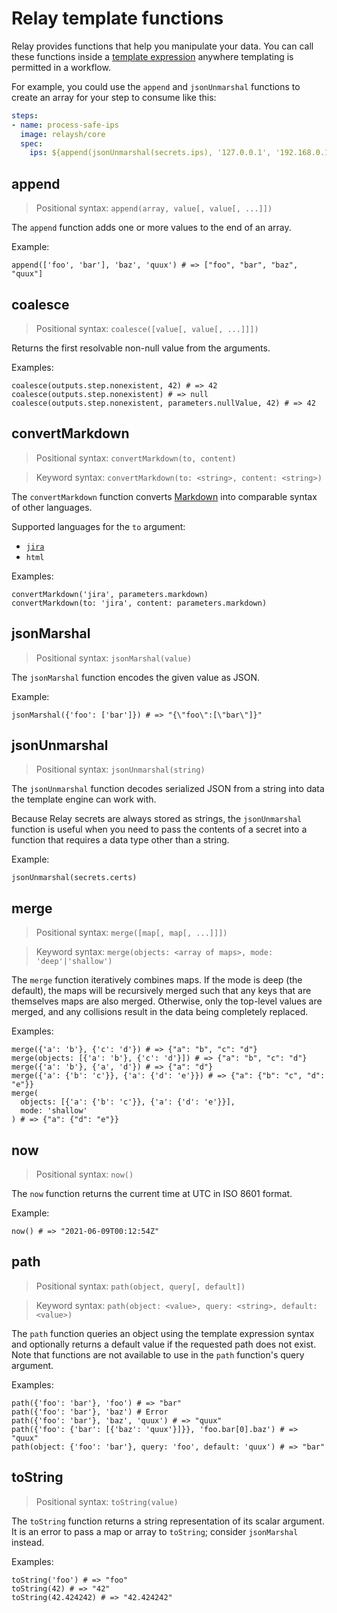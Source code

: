 # Relay template functions

Relay provides functions that help you manipulate your data. You can call these functions inside a [template expression](relay-expressions.md) anywhere templating is permitted in a workflow.

For example, you could use the `append` and `jsonUnmarshal` functions to create an array for your step to consume like this:

```yaml
steps:
- name: process-safe-ips
  image: relaysh/core
  spec:
    ips: ${append(jsonUnmarshal(secrets.ips), '127.0.0.1', '192.168.0.1')}
```

## append

> Positional syntax: `append(array, value[, value[, ...]])`

The `append` function adds one or more values to the end of an array.

Example:

```
append(['foo', 'bar'], 'baz', 'quux') # => ["foo", "bar", "baz", "quux"]
```

## coalesce

> Positional syntax: `coalesce([value[, value[, ...]]])`

Returns the first resolvable non-null value from the arguments.

Examples:

```
coalesce(outputs.step.nonexistent, 42) # => 42
coalesce(outputs.step.nonexistent) # => null
coalesce(outputs.step.nonexistent, parameters.nullValue, 42) # => 42
```

## convertMarkdown

> Positional syntax: `convertMarkdown(to, content)`

> Keyword syntax: `convertMarkdown(to: <string>, content: <string>)`


The `convertMarkdown` function converts [Markdown](https://daringfireball.net/projects/markdown/) into comparable syntax of other languages.

Supported languages for the `to` argument:

* [`jira`](https://jira.atlassian.com/secure/WikiRendererHelpAction.jspa?section=all)
* `html`

Examples:

```
convertMarkdown('jira', parameters.markdown)
convertMarkdown(to: 'jira', content: parameters.markdown)
```

## jsonMarshal

> Positional syntax: `jsonMarshal(value)`

The `jsonMarshal` function encodes the given value as JSON.

Example:

```
jsonMarshal({'foo': ['bar']}) # => "{\"foo\":[\"bar\"]}"
```

## jsonUnmarshal

> Positional syntax: `jsonUnmarshal(string)`

The `jsonUnmarshal` function decodes serialized JSON from a string into data the template engine can work with.

Because Relay secrets are always stored as strings, the `jsonUnmarshal` function is useful when you need to pass the contents of a secret into a function that requires a data type other than a string.

Example:

```
jsonUnmarshal(secrets.certs)
```

## merge

> Positional syntax: `merge([map[, map[, ...]]])`

> Keyword syntax: `merge(objects: <array of maps>, mode: 'deep'|'shallow')`

The `merge` function iteratively combines maps. If the mode is deep (the default), the maps will be recursively merged such that any keys that are themselves maps are also merged. Otherwise, only the top-level values are merged, and any collisions result in the data being completely replaced.

Examples:

```
merge({'a': 'b'}, {'c': 'd'}) # => {"a": "b", "c": "d"}
merge(objects: [{'a': 'b'}, {'c': 'd'}]) # => {"a": "b", "c": "d"}
merge({'a': 'b'}, {'a', 'd'}) # => {"a": "d"}
merge({'a': {'b': 'c'}}, {'a': {'d': 'e'}}) # => {"a": {"b": "c", "d": "e"}}
merge(
  objects: [{'a': {'b': 'c'}}, {'a': {'d': 'e'}}],
  mode: 'shallow'
) # => {"a": {"d": "e"}}
```

## now

> Positional syntax: `now()`

The `now` function returns the current time at UTC in ISO 8601 format.

Example:

```
now() # => "2021-06-09T00:12:54Z"
```

## path

> Positional syntax: `path(object, query[, default])`

> Keyword syntax: `path(object: <value>, query: <string>, default: <value>)`

The `path` function queries an object using the template expression syntax and optionally returns a default value if the requested path does not exist. Note that functions are not available to use in the `path` function's query argument.

Examples:

```
path({'foo': 'bar'}, 'foo') # => "bar"
path({'foo': 'bar'}, 'baz') # Error
path({'foo': 'bar'}, 'baz', 'quux') # => "quux"
path({'foo': {'bar': [{'baz': 'quux'}]}}, 'foo.bar[0].baz') # => "quux"
path(object: {'foo': 'bar'}, query: 'foo', default: 'quux') # => "bar"
```

## toString

> Positional syntax: `toString(value)`

The `toString` function returns a string representation of its scalar argument. It is an error to pass a map or array to `toString`; consider `jsonMarshal` instead.

Examples:

```
toString('foo') # => "foo"
toString(42) # => "42"
toString(42.424242) # => "42.424242"
```
